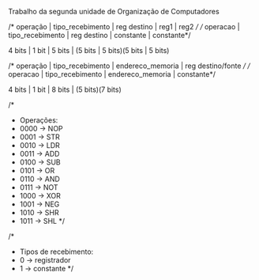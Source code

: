 Trabalho da segunda unidade de Organização de Computadores

/* operação | tipo_recebimento | reg destino | reg1 | reg2 */
/* operacao | tipo_recebimento | reg destino | constante | constante*/

4 bits | 1 bit | 5 bits | (5 bits | 5 bits)(5 bits | 5 bits)

/* operação | tipo_recebimento | endereco_memoria | reg destino/fonte */
/* operacao | tipo_recebimento | endereco_memoria | constante*/

4 bits | 1 bit | 8 bits | (5 bits)(7 bits)


/*
* Operações:
* 0000 -> NOP
* 0001 -> STR
* 0010 -> LDR
* 0011 -> ADD
* 0100 -> SUB
* 0101 -> OR
* 0110 -> AND
* 0111 -> NOT
* 1000 -> XOR
* 1001 -> NEG
* 1010 -> SHR
* 1011 -> SHL
*/

/*
* Tipos de recebimento:
* 0 -> registrador
* 1 -> constante
*/